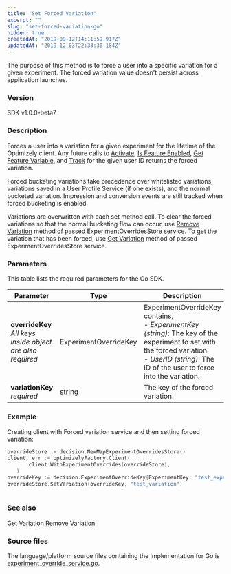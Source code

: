```yaml
---
title: "Set Forced Variation"
excerpt: ""
slug: "set-forced-variation-go"
hidden: true
createdAt: "2019-09-12T14:11:59.917Z"
updatedAt: "2019-12-03T22:33:30.184Z"
---
```

The purpose of this method is to force a user into a specific variation for a given experiment. The forced variation value doesn't persist across application launches.

### Version
SDK v1.0.0-beta7

### Description
Forces a user into a variation for a given experiment for the lifetime of the Optimizely client. Any future calls to [Activate](doc:activate), [Is Feature Enabled](doc:is-feature-enabled-go), [Get Feature Variable](doc:get-feature-variable-go), and [Track](doc:track-go) for the given user ID returns the forced variation.

Forced bucketing variations take precedence over whitelisted variations, variations saved in a User Profile Service (if one exists), and the normal bucketed variation. Impression and conversion events are still tracked when forced bucketing is enabled.

Variations are overwritten with each set method call. To clear the forced variations so that the normal bucketing flow can occur, use [Remove Variation](doc:remove-forced-variation-go) method of passed ExperimentOverridesStore service. To get the variation that has been forced, use [Get Variation](doc:get-forced-variation-go) method of passed ExperimentOverridesStore service.

### Parameters
This table lists the required parameters for the Go SDK.

| Parameter                                                      | Type                  | Description                                                                                                                                                                                          |
|----------------------------------------------------------------|-----------------------|------------------------------------------------------------------------------------------------------------------------------------------------------------------------------------------------------|
| **overrideKey**<br/>*All keys inside object are also required* | ExperimentOverrideKey | ExperimentOverrideKey contains,<br/>- *ExperimentKey (string)*: The key of the experiment to set with the forced variation.<br/>- *UserID (string)*: The ID of the user to force into the variation. |
| **variationKey**<br/>*required*                                | string                | The key of the forced variation.                                                                                                                                                                     |

### Example
Creating client with Forced variation service and then setting forced variation:

```go
overrideStore := decision.NewMapExperimentOverridesStore()
client, err := optimizelyFactory.Client(
       client.WithExperimentOverrides(overrideStore),
   )
overrideKey := decision.ExperimentOverrideKey{ExperimentKey: "test_experiment", UserID: "test_user"}
overrideStore.SetVariation(overrideKey, "test_variation")
  
```

### See also
[Get Variation](doc:get-forced-variation-go) 
[Remove Variation](doc:remove-forced-variation-go) 

### Source files
The language/platform source files containing the implementation for Go is [experiment_override_service.go](https://github.com/optimizely/go-sdk/blob/v1.0.0-beta7/pkg/decision/experiment_override_service.go).